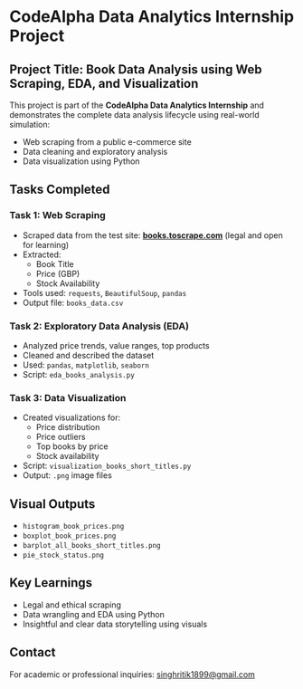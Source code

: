 #  CodeAlpha Data Analytics Internship Project

##  Project Title: Book Data Analysis using Web Scraping, EDA, and Visualization

This project is part of the **CodeAlpha Data Analytics Internship** and demonstrates the complete data analysis lifecycle using real-world simulation:
- Web scraping from a public e-commerce site
- Data cleaning and exploratory analysis
- Data visualization using Python

##  Tasks Completed

###  Task 1: Web Scraping
- Scraped data from the test site: **[books.toscrape.com](https://books.toscrape.com)** (legal and open for learning)
- Extracted:
  - Book Title
  - Price (GBP)
  - Stock Availability
- Tools used: `requests`, `BeautifulSoup`, `pandas`
- Output file: `books_data.csv`

### Task 2: Exploratory Data Analysis (EDA)
- Analyzed price trends, value ranges, top products
- Cleaned and described the dataset
- Used: `pandas`, `matplotlib`, `seaborn`
- Script: `eda_books_analysis.py`

###  Task 3: Data Visualization
- Created visualizations for:
  - Price distribution
  - Price outliers
  - Top books by price
  - Stock availability
- Script: `visualization_books_short_titles.py`
- Output: `.png` image files


##  Visual Outputs

- `histogram_book_prices.png`
- `boxplot_book_prices.png`
- `barplot_all_books_short_titles.png`
- `pie_stock_status.png`


##  Key Learnings

- Legal and ethical scraping
- Data wrangling and EDA using Python
- Insightful and clear data storytelling using visuals

##  Contact
For academic or professional inquiries: 
singhritik1899@gmail.com


